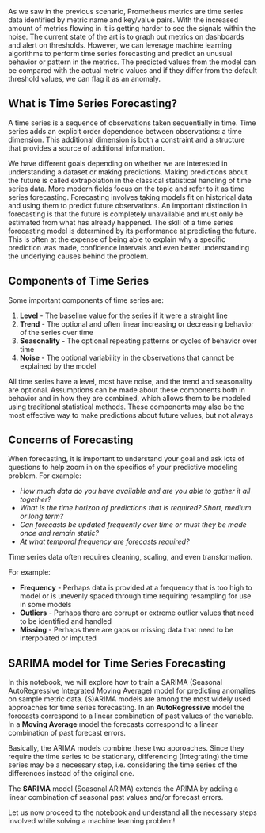 As we saw in the previous scenario, Prometheus metrics are time series data identified by metric name and key/value pairs. With the increased amount of metrics flowing in it is getting harder to see the signals within the noise. The current state of the art is to graph out metrics on dashboards and alert on thresholds. However, we can leverage machine learning algorithms to perform time series forecasting and predict an unusual behavior or pattern in the metrics. The predicted values from the model can be compared with the actual metric values and if they differ from the default threshold values, we can flag it as an anomaly.

## What is Time Series Forecasting?
A time series is a sequence of observations taken sequentially in time. Time series adds an explicit order dependence between observations: a time dimension. This additional dimension is both a constraint and a structure that provides a source of additional information.

We have different goals depending on whether we are interested in understanding a dataset or making predictions.
Making predictions about the future is called extrapolation in the classical statistical handling of time series data. More modern fields focus on the topic and refer to it as time series forecasting. Forecasting involves taking models fit on historical data and using them to predict future observations. An important distinction in forecasting is that the future is completely unavailable and must only be estimated from what has already happened. The skill of a time series forecasting model is determined by its performance at predicting the future. This is often at the expense of being able to explain why a specific prediction was made, confidence intervals and even better understanding the underlying causes behind the problem.

## Components of Time Series
Some important components of time series are:
1. **Level** - The baseline value for the series if it were a straight line
2. **Trend** - The optional and often linear increasing or decreasing behavior of the series over time
3. **Seasonality** - The optional repeating patterns or cycles of behavior over time
4. **Noise** - The optional variability in the observations that cannot be explained by the model

All time series have a level, most have noise, and the trend and seasonality are optional. Assumptions can be made about these components both in behavior and in how they are combined, which allows them to be modeled using traditional statistical methods. These components may also be the most effective way to make predictions about future values, but not always

## Concerns of Forecasting
When forecasting, it is important to understand your goal and ask lots of questions to help zoom in on the specifics of your predictive modeling problem. For example:
* *How much data do you have available and are you able to gather it all together?*
* *What is the time horizon of predictions that is required? Short, medium or long term?* 
* *Can forecasts be updated frequently over time or must they be made once and remain static?*
* *At what temporal frequency are forecasts required?*

Time series data often requires cleaning, scaling, and even transformation.

For example:

* **Frequency** - Perhaps data is provided at a frequency that is too high to model or is unevenly spaced through time requiring resampling for use in some models
* **Outliers** - Perhaps there are corrupt or extreme outlier values that need to be identified and handled
* **Missing** - Perhaps there are gaps or missing data that need to be interpolated or imputed

## SARIMA model for Time Series Forecasting
In this notebook, we will explore how to train a SARIMA (Seasonal AutoRegressive Integrated Moving Average) model for predicting anomalies on sample metric data. (S)ARIMA models are among the most widely used approaches for time series forecasting. In an **AutoRegressive** model the forecasts correspond to a linear combination of past values of the variable. In a **Moving Average** model the forecasts correspond to a linear combination of past forecast errors.

Basically, the ARIMA models combine these two approaches. Since they require the time series to be stationary, differencing (Integrating) the time series may be a necessary step, i.e. considering the time series of the differences instead of the original one.

The **SARIMA** model (Seasonal ARIMA) extends the ARIMA by adding a linear combination of seasonal past values and/or forecast errors.

Let us now proceed to the notebook and understand all the necessary steps involved while solving a machine learning problem!
